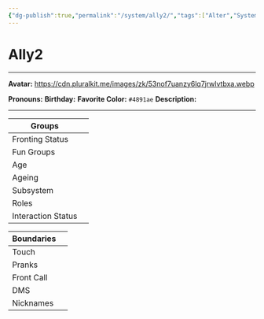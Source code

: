 ```yaml
---
{"dg-publish":true,"permalink":"/system/ally2/","tags":["Alter","System"]}
---
```



# Ally2
---
**Avatar:** https://cdn.pluralkit.me/images/zk/53nof7uanzy6lq7jrwlvtbxa.webp 


**Pronouns:** 
**Birthday:** 
**Favorite Color:** `#4891ae`
**Description:** 


---

| Groups             |     |
| ------------------ | --- |
| Fronting Status    |     |
| Fun Groups         |     |
| Age                |     |
| Ageing             |     |
| Subsystem          |     |
| Roles              |     |
| Interaction Status |     |

| Boundaries |     |
| ---------- | --- |
| Touch      |     |
| Pranks     |     |
| Front Call |     |
| DMS        |     |
| Nicknames  |     |
